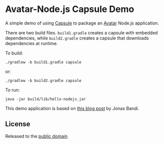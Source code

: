 # Avatar-Node.js Capsule Demo

A simple demo of using [Capsule](https://github.com/puniverse/capsule) to package an [Avatar](https://avatar.java.net/) Node.js application.

There are two build files. `build1.gradle` creates a capsule with embedded dependencies, while `build2.gradle` creates a capsule that downloads dependencies at runtime.

To build:

    ./gradlew -b build1.gradle capsule

or:

    ./gradlew -b build2.gradle capsule

To run:

    java -jar build/lib/hello-nodejs.jar

This demo application is based on [this blog post](http://blog.jonasbandi.net/2014/03/running-nodejs-applications-on-jvm-with.html) by Jonas Bandi.

## License

Released to the [public domain](http://creativecommons.org/publicdomain/zero/1.0/)
